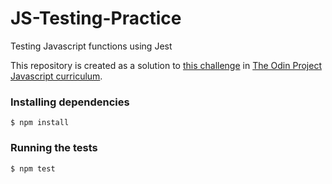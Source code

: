 # JS-Testing-Practice
Testing Javascript functions using Jest

This repository is created as a solution to [this challenge](https://www.theodinproject.com/courses/javascript/lessons/testing-practice) in [The Odin Project Javascript curriculum](https://www.theodinproject.com/courses/javascript).

### Installing dependencies

`$ npm install`

### Running the tests

`$ npm test`